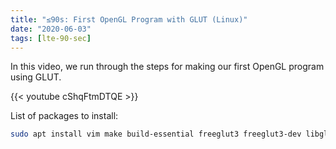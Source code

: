 ```yaml
---
title: "≤90s: First OpenGL Program with GLUT (Linux)"
date: "2020-06-03"
tags: [lte-90-sec]
---
```


In this video, we run through the steps for making our first OpenGL program using GLUT.

<!--truncate-->

{{< youtube cShqFtmDTQE >}}

List of packages to install:

```bash
sudo apt install vim make build-essential freeglut3 freeglut3-dev libglew1.5 libglew1.5-dev libglu1-mesa libglu1-mesa-dev libgl1-mesa-glx libgl1-mesa-dev mesa-common-dev libglew-dev libglfw3 libglfw3-dev libglm-dev
```